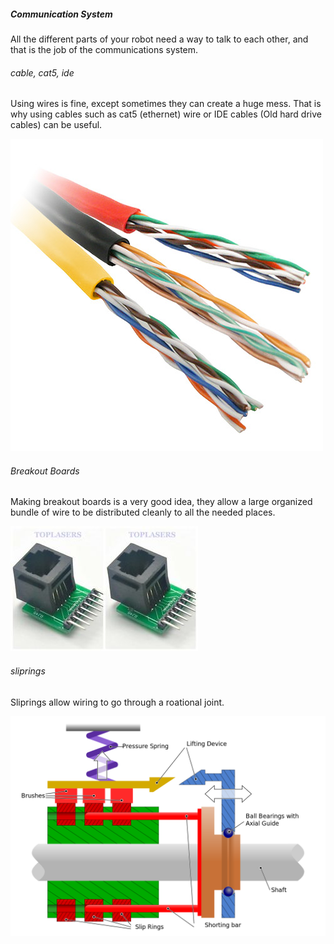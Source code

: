 ##### Communication System

All the different parts of your robot need a way to talk to each other, and that is the job of the communications system.

###### cable, cat5, ide

Using wires is fine, except sometimes they can create a huge mess. That is why using cables such as cat5 \(ethernet\) wire or IDE cables \(Old hard drive cables\) can be useful.

![](/assets/cat5.png)

###### Breakout Boards

Making breakout boards is a very good idea, they allow a large organized bundle of wire to be distributed cleanly to all the needed places.

![](/assets/breakout.png)

###### sliprings

Sliprings allow wiring to go through a roational joint.

![](/assets/slipring.png)
